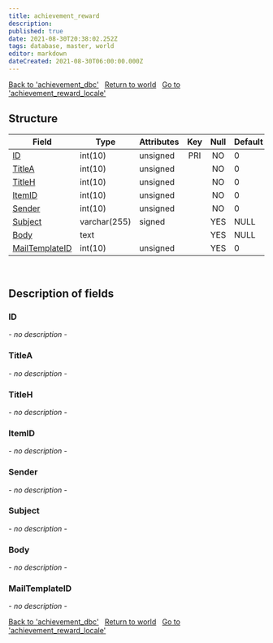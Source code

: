 ```yaml
---
title: achievement_reward
description: 
published: true
date: 2021-08-30T20:38:02.252Z
tags: database, master, world
editor: markdown
dateCreated: 2021-08-30T06:00:00.000Z
---
```


<a href="https://dev.trinitycore.info/en/database/master/world/achievement_dbc" class="mt-5 v-btn v-btn--depressed v-btn--flat v-btn--outlined theme--light v-size--default darkblue--text text--lighten-3"><span class="v-btn__content"><i aria-hidden="true" class="v-icon notranslate v-icon--left mdi mdi-arrow-left theme--light"></i><span>Back to 'achievement_dbc'</span></span></a>&nbsp;&nbsp;&nbsp;<a href="https://dev.trinitycore.info/en/database/master/world/home" class="mt-5 v-btn v-btn--depressed v-btn--flat v-btn--outlined theme--light v-size--default darkblue--text text--lighten-3"><span class="v-btn__content"><i aria-hidden="true" class="v-icon notranslate v-icon--left mdi mdi-home-outline theme--light"></i><span>Return to world</span></span></a>&nbsp;&nbsp;&nbsp;<a href="https://dev.trinitycore.info/en/database/master/world/achievement_reward_locale" class="mt-5 v-btn v-btn--depressed v-btn--flat v-btn--outlined theme--light v-size--default darkblue--text text--lighten-3"><span class="v-btn__content"><span>Go to 'achievement_reward_locale'</span><i aria-hidden="true" class="v-icon notranslate v-icon--right mdi mdi-arrow-right theme--light"></i></span></a>

## Structure

| Field | Type | Attributes | Key | Null | Default | Extra | Comment |
| --- | --- | --- | :---: | :---: | --- | --- | --- |
| [ID](#id) | int(10) | unsigned | PRI | NO | 0 |  |  |
| [TitleA](#titlea) | int(10) | unsigned |  | NO | 0 |  |  |
| [TitleH](#titleh) | int(10) | unsigned |  | NO | 0 |  |  |
| [ItemID](#itemid) | int(10) | unsigned |  | NO | 0 |  |  |
| [Sender](#sender) | int(10) | unsigned |  | NO | 0 |  |  |
| [Subject](#subject) | varchar(255) | signed |  | YES | NULL |  |  |
| [Body](#body) | text |  |  | YES | NULL |  |  |
| [MailTemplateID](#mailtemplateid) | int(10) | unsigned |  | YES | 0 |  |  |
&nbsp;
## Description of fields

### ID
*- no description -*
&nbsp;

### TitleA
*- no description -*
&nbsp;

### TitleH
*- no description -*
&nbsp;

### ItemID
*- no description -*
&nbsp;

### Sender
*- no description -*
&nbsp;

### Subject
*- no description -*
&nbsp;

### Body
*- no description -*
&nbsp;

### MailTemplateID
*- no description -*
&nbsp;

<a href="https://dev.trinitycore.info/en/database/master/world/achievement_dbc" class="mt-5 v-btn v-btn--depressed v-btn--flat v-btn--outlined theme--light v-size--default darkblue--text text--lighten-3"><span class="v-btn__content"><i aria-hidden="true" class="v-icon notranslate v-icon--left mdi mdi-arrow-left theme--light"></i><span>Back to 'achievement_dbc'</span></span></a>&nbsp;&nbsp;&nbsp;<a href="https://dev.trinitycore.info/en/database/master/world/home" class="mt-5 v-btn v-btn--depressed v-btn--flat v-btn--outlined theme--light v-size--default darkblue--text text--lighten-3"><span class="v-btn__content"><i aria-hidden="true" class="v-icon notranslate v-icon--left mdi mdi-home-outline theme--light"></i><span>Return to world</span></span></a>&nbsp;&nbsp;&nbsp;<a href="https://dev.trinitycore.info/en/database/master/world/achievement_reward_locale" class="mt-5 v-btn v-btn--depressed v-btn--flat v-btn--outlined theme--light v-size--default darkblue--text text--lighten-3"><span class="v-btn__content"><span>Go to 'achievement_reward_locale'</span><i aria-hidden="true" class="v-icon notranslate v-icon--right mdi mdi-arrow-right theme--light"></i></span></a>

